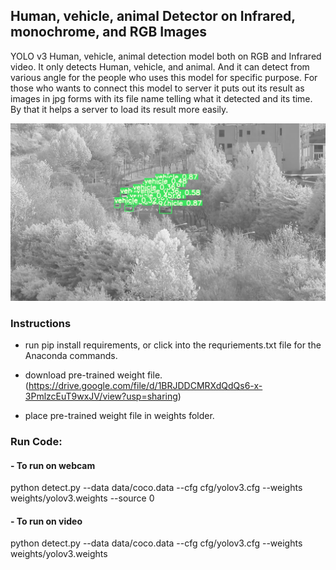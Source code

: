 ## Human, vehicle, animal Detector on Infrared, monochrome, and RGB Images
YOLO v3 Human, vehicle, animal detection model both on RGB and Infrared video. It only detects Human, vehicle, and animal. And it can detect from various angle for the people who uses this model for specific purpose. For those who wants to connect this model to server it puts out its result as images in jpg forms with its file name telling what it detected and its time. By that it helps a server to load its result more easily.

![](example1.png)

### Instructions

- run pip install requirements, or click into the requriements.txt file for the Anaconda commands.

- download pre-trained weight file. (https://drive.google.com/file/d/1BRJDDCMRXdQdQs6-x-3PmlzcEuT9wxJV/view?usp=sharing)

- place pre-trained weight file in weights folder.

### Run Code:

#### - To run on webcam
python detect.py --data data/coco.data --cfg cfg/yolov3.cfg --weights weights/yolov3.weights --source 0

#### - To run on video
python detect.py --data data/coco.data --cfg cfg/yolov3.cfg --weights weights/yolov3.weights
